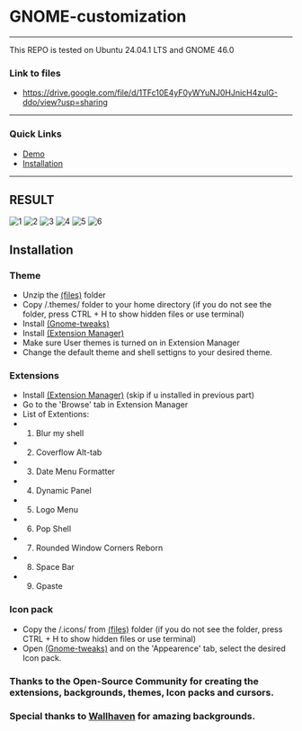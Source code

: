 # GNOME-customization
---
This REPO is tested on Ubuntu 24.04.1 LTS and GNOME 46.0 
### Link to files
- https://drive.google.com/file/d/1TFc10E4yF0yWYuNJ0HJnicH4zulG-ddo/view?usp=sharing
---
### Quick Links
- [Demo](#result)
- [Installation](#installation)

---
## RESULT
![1](https://cloud-8311tttub-hack-club-bot.vercel.app/6screenshot_from_2024-11-30_19-25-38.png)
![2](https://cloud-8311tttub-hack-club-bot.vercel.app/5screenshot_from_2024-11-30_19-25-04.png)
![3](https://cloud-8311tttub-hack-club-bot.vercel.app/4screenshot_from_2024-11-30_19-22-02.png)
![4](https://cloud-8311tttub-hack-club-bot.vercel.app/3screenshot_from_2024-11-30_19-21-25.png)
![5](https://cloud-8311tttub-hack-club-bot.vercel.app/2screenshot_from_2024-11-30_19-20-52.png)
![6](https://cloud-8311tttub-hack-club-bot.vercel.app/1screenshot_from_2024-11-30_19-20-24.png)


## Installation
### Theme
- Unzip the [(files)](https://drive.google.com/file/d/1TFc10E4yF0yWYuNJ0HJnicH4zulG-ddo/view?usp=sharing) folder
- Copy /.themes/ folder to your home directory (if you do not see the folder, press CTRL + H to show hidden files or use terminal)
- Install [(Gnome-tweaks)](https://itsfoss.com/gnome-tweak-tool/)
- Install [(Extension Manager)](https://itsfoss.com/extension-manager/)
- Make sure User themes is turned on in Extension Manager
- Change the default theme and shell settigns to your desired theme.


### Extensions
- Install [(Extension Manager)](https://itsfoss.com/extension-manager/) (skip if u installed in previous part)
- Go to the 'Browse' tab in Extension Manager
- List of Extentions:
- 1. Blur my shell
- 2. Coverflow Alt-tab
- 3. Date Menu Formatter
- 4. Dynamic Panel
- 5. Logo Menu
- 6. Pop Shell
- 7. Rounded Window Corners Reborn
- 8. Space Bar
- 9. Gpaste

### Icon pack
- Copy the /.icons/ from [(files)](https://drive.google.com/file/d/1TFc10E4yF0yWYuNJ0HJnicH4zulG-ddo/view?usp=sharing) folder (if you do not see the folder, press CTRL + H to show hidden files or use terminal)
- Open [(Gnome-tweaks)](https://itsfoss.com/gnome-tweak-tool/) and on the 'Appearence' tab, select the desired Icon pack.

### Thanks to the Open-Source Community for creating the extensions, backgrounds, themes, Icon packs and cursors.
### Special thanks to [Wallhaven](https://wallhaven.cc) for amazing backgrounds.
